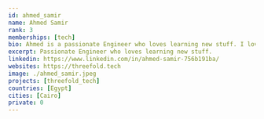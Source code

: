 ```yaml
---
id: ahmed_samir
name: Ahmed Samir
rank: 3
memberships: [tech]
bio: Ahmed is a passionate Engineer who loves learning new stuff. I love what Threefold is doing to give the internet back to the people, enabling those who do not have internet access by providing them with free, easily—accessible internet
excerpt: Passionate Engineer who loves learning new stuff.
linkedin: https://www.linkedin.com/in/ahmed-samir-756b191ba/
websites: https://threefold.tech
image: ./ahmed_samir.jpeg
projects: [threefold_tech]
countries: [Egypt]
cities: [Cairo]
private: 0
---
```


